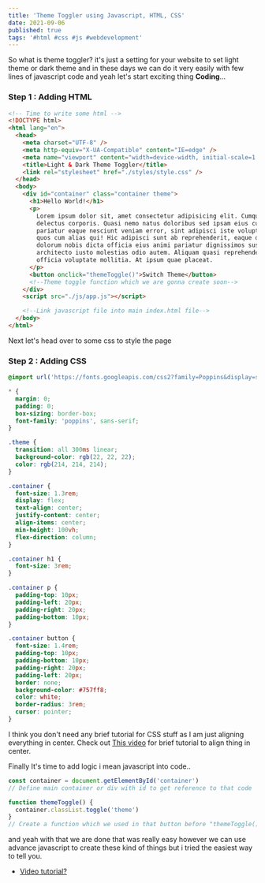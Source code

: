 ```yaml
---
title: 'Theme Toggler using Javascript, HTML, CSS'
date: 2021-09-06
published: true
tags: '#html #css #js #webdevelopment'
---
```


So what is theme toggler? it's just a setting for your website to set light theme or dark theme and in these days we can do it very easily with few lines of javascript code and yeah let's start exciting thing **Coding**...

### Step 1 : Adding HTML

```html
<!-- Time to write some html -->
<!DOCTYPE html>
<html lang="en">
  <head>
    <meta charset="UTF-8" />
    <meta http-equiv="X-UA-Compatible" content="IE=edge" />
    <meta name="viewport" content="width=device-width, initial-scale=1.0" />
    <title>Light & Dark Theme Toggler</title>
    <link rel="stylesheet" href="./styles/style.css" />
  </head>
  <body>
    <div id="container" class="container theme">
      <h1>Hello World!</h1>
      <p>
        Lorem ipsum dolor sit, amet consectetur adipisicing elit. Cumque veniam
        delectus corporis. Quasi nemo natus doloribus sed ipsam eius cupiditate
        pariatur eaque nesciunt veniam error, sint adipisci iste voluptatibus
        quos cum alias qui! Hic adipisci sunt ab reprehenderit, eaque deleniti
        dolorum nobis dicta officia eius animi pariatur dignissimos suscipit
        architecto iusto molestias odio autem. Aliquam quasi reprehenderit
        officia voluptate mollitia. At ipsum quae placeat.
      </p>
      <button onclick="themeToggle()">Switch Theme</button>
      <!--Theme toggle function which we are gonna create soon-->
    </div>
    <script src="./js/app.js"></script>

    <!--Link javascript file into main index.html file-->
  </body>
</html>
```

Next let's head over to some css to style the page

### Step 2 : Adding CSS

```css
@import url('https://fonts.googleapis.com/css2?family=Poppins&display=swap');

* {
  margin: 0;
  padding: 0;
  box-sizing: border-box;
  font-family: 'poppins', sans-serif;
}

.theme {
  transition: all 300ms linear;
  background-color: rgb(22, 22, 22);
  color: rgb(214, 214, 214);
}

.container {
  font-size: 1.3rem;
  display: flex;
  text-align: center;
  justify-content: center;
  align-items: center;
  min-height: 100vh;
  flex-direction: column;
}

.container h1 {
  font-size: 3rem;
}

.container p {
  padding-top: 10px;
  padding-left: 20px;
  padding-right: 20px;
  padding-bottom: 10px;
}

.container button {
  font-size: 1.4rem;
  padding-top: 10px;
  padding-bottom: 10px;
  padding-right: 20px;
  padding-left: 20px;
  border: none;
  background-color: #757ff8;
  color: white;
  border-radius: 3rem;
  cursor: pointer;
}
```

I think you don't need any brief tutorial for CSS stuff as I am just aligning everything in center. Check out [This video](https://www.youtube.com/watch?v=7VE1G8EcmrQ) for brief tutorial to align thing in center.

Finally It's time to add logic i mean javascript into code..

```js
const container = document.getElementById('container')
// Define main container or div with id to get reference to that code

function themeToggle() {
  container.classList.toggle('theme')
}
// Create a function which we used in that button before "themeToggle()" function where we just use that container  variable and toggle a class which we defined in css file head over to css code and check for "theme" class which just change to color of background and text color
```

and yeah with that we are done that was really easy however we can use advance javascript to create these kind of things but i tried the easiest way to tell you.

- [Video tutorial?](https://www.youtube.com/watch?v=hTsqeA-7pEo&t)
